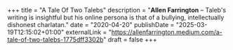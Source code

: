 +++
title = "A Tale Of Two Talebs"
description = "**Allen Farrington** –  Taleb's writing is insightful but his online persona is that of a bullying, intellectually dishonest charlatan."
date = "2020-04-20"
publishDate = "2025-03-19T12:15:02+01:00" 
externalLink = "https://allenfarrington.medium.com/a-tale-of-two-talebs-1775dff3302b"
draft = false
+++

